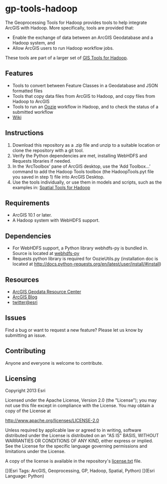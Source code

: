 gp-tools-hadoop
===============

The Geoprocessing Tools for Hadoop provides tools to help integrate ArcGIS with Hadoop. More specifically, tools are provided that:
* Enable the exchange of data between an ArcGIS Geodatabase and a Hadoop system, and 
* Allow ArcGIS users to run Hadoop workflow jobs.

These tools are part of a larger set of [GIS Tools for Hadoop](https://github.com/Esri/gis-tools-for-hadoop).

## Features

* Tools to convert between Feature Classes in a Geodatabase and JSON formatted files
* Tools that copy data files from ArcGIS to Hadoop, and copy files from Hadoop to ArcGIS
* Tools to run an [Oozie](http://oozie.apache.org/) workflow in Hadoop, and to check the status of a submitted workflow
* [Wiki](https://github.com/Esri/geoprocessing-tools-for-hadoop/wiki)

## Instructions
1. Download this repository as a .zip file and unzip to a suitable location or clone the repository with a git tool.
2. Verify the Python dependencies are met, installing WebHDFS and Requests libraries if needed.
3. In the ‘ArcToolbox’ pane of ArcGIS desktop, use the ‘Add Toolbox…’ command to add the Hadoop Tools toolbox (the HadoopTools.pyt file you saved in step 1) file into ArcGIS Desktop.
4. Use the tools individually, or use them in models and scripts, such as the examples in: [Spatial Tools for Hadoop](https://github.com/Esri/spatial-tools-hadoop)

## Requirements

* ArcGIS 10.1 or later.
* A Hadoop system with WebHDFS support.

## Dependencies
* For WebHDFS support, a Python library webhdfs-py is bundled in.  Source is located at [webhdfs-py](https://github.com/Esri/webhdfs-py)
* Requests python library is required for OozieUtils.py (installation doc is located at http://docs.python-requests.org/en/latest/user/install/#install)

## Resources

* [ArcGIS Geodata Resource Center]( http://resources.arcgis.com/en/communities/geodata/)
* [ArcGIS Blog](http://blogs.esri.com/esri/arcgis/)
* [twitter@esri](http://twitter.com/esri)

## Issues

Find a bug or want to request a new feature?  Please let us know by submitting an issue.

## Contributing

Anyone and everyone is welcome to contribute. 

## Licensing
Copyright 2013 Esri

Licensed under the Apache License, Version 2.0 (the "License");
you may not use this file except in compliance with the License.
You may obtain a copy of the License at

   http://www.apache.org/licenses/LICENSE-2.0

Unless required by applicable law or agreed to in writing, software
distributed under the License is distributed on an "AS IS" BASIS,
WITHOUT WARRANTIES OR CONDITIONS OF ANY KIND, either express or implied.
See the License for the specific language governing permissions and
limitations under the License.

A copy of the license is available in the repository's [license.txt]( https://raw.github.com/Esri/hadoop-gp-tools/master/license.txt) file.

[](Esri Tags: ArcGIS, Geoprocessing, GP, Hadoop, Spatial, Python)
[](Esri Language: Python)
